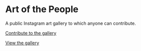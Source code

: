 # Art of the People
A public Instagram art gallery to which anyone can contribute.

[Contribute to the gallery](http://art-of-the-people.herokuapp.com/)

[View the gallery](https://www.instagram.com/artoftheppl/)
